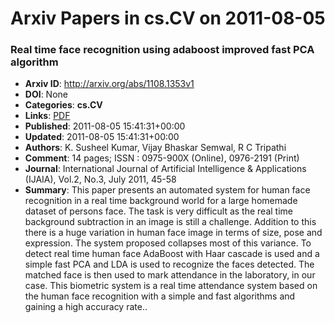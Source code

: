 # Arxiv Papers in cs.CV on 2011-08-05
### Real time face recognition using adaboost improved fast PCA algorithm
- **Arxiv ID**: http://arxiv.org/abs/1108.1353v1
- **DOI**: None
- **Categories**: **cs.CV**
- **Links**: [PDF](http://arxiv.org/pdf/1108.1353v1)
- **Published**: 2011-08-05 15:41:31+00:00
- **Updated**: 2011-08-05 15:41:31+00:00
- **Authors**: K. Susheel Kumar, Vijay Bhaskar Semwal, R C Tripathi
- **Comment**: 14 pages; ISSN : 0975-900X (Online), 0976-2191 (Print)
- **Journal**: International Journal of Artificial Intelligence & Applications
  (IJAIA), Vol.2, No.3, July 2011, 45-58
- **Summary**: This paper presents an automated system for human face recognition in a real time background world for a large homemade dataset of persons face. The task is very difficult as the real time background subtraction in an image is still a challenge. Addition to this there is a huge variation in human face image in terms of size, pose and expression. The system proposed collapses most of this variance. To detect real time human face AdaBoost with Haar cascade is used and a simple fast PCA and LDA is used to recognize the faces detected. The matched face is then used to mark attendance in the laboratory, in our case. This biometric system is a real time attendance system based on the human face recognition with a simple and fast algorithms and gaining a high accuracy rate..



